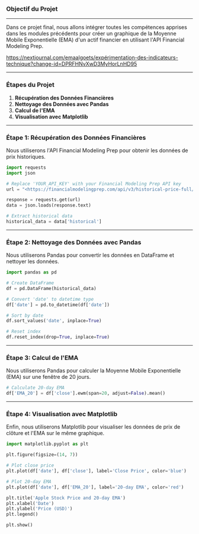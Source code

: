 ### Objectif du Projet

---

Dans ce projet final, nous allons intégrer toutes les compétences apprises dans les modules précédents pour créer un graphique de la Moyenne Mobile Exponentielle (EMA) d'un actif financier en utilisant l'API Financial Modeling Prep.

https://nextjournal.com/emaalgoets/expérimentation-des-indicateurs-technique?change-id=DPRFHNvXwD3MyHorLnHD95

---

### Étapes du Projet

1. **Récupération des Données Financières**
2. **Nettoyage des Données avec Pandas**
3. **Calcul de l'EMA**
4. **Visualisation avec Matplotlib**

---

### Étape 1: Récupération des Données Financières

Nous utiliserons l'API Financial Modeling Prep pour obtenir les données de prix historiques.

```python
import requests
import json

# Replace 'YOUR_API_KEY' with your Financial Modeling Prep API key
url = "<https://financialmodelingprep.com/api/v3/historical-price-full/AAPL?apikey=YOUR_API_KEY>"

response = requests.get(url)
data = json.loads(response.text)

# Extract historical data
historical_data = data['historical']
```

---

### Étape 2: Nettoyage des Données avec Pandas

Nous utiliserons Pandas pour convertir les données en DataFrame et nettoyer les données.

```python
import pandas as pd

# Create DataFrame
df = pd.DataFrame(historical_data)

# Convert 'date' to datetime type
df['date'] = pd.to_datetime(df['date'])

# Sort by date
df.sort_values('date', inplace=True)

# Reset index
df.reset_index(drop=True, inplace=True)
```

---

### Étape 3: Calcul de l'EMA

Nous utiliserons Pandas pour calculer la Moyenne Mobile Exponentielle (EMA) sur une fenêtre de 20 jours.

```python
# Calculate 20-day EMA
df['EMA_20'] = df['close'].ewm(span=20, adjust=False).mean()
```

---

### Étape 4: Visualisation avec Matplotlib

Enfin, nous utiliserons Matplotlib pour visualiser les données de prix de clôture et l'EMA sur le même graphique.

```python
import matplotlib.pyplot as plt

plt.figure(figsize=(14, 7))

# Plot close price
plt.plot(df['date'], df['close'], label='Close Price', color='blue')

# Plot 20-day EMA
plt.plot(df['date'], df['EMA_20'], label='20-day EMA', color='red')

plt.title('Apple Stock Price and 20-day EMA')
plt.xlabel('Date')
plt.ylabel('Price (USD)')
plt.legend()

plt.show()
```
